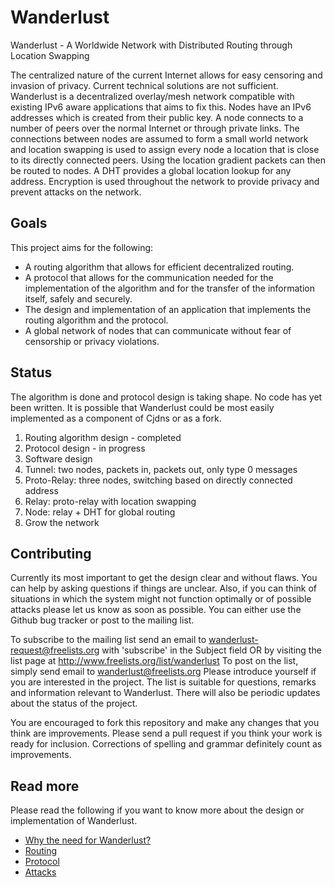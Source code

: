 # Wanderlust
Wanderlust - A Worldwide Network with Distributed Routing through Location Swapping

The centralized nature of the current Internet allows for easy censoring and invasion of privacy. Current technical solutions are not sufficient. Wanderlust is a decentralized overlay/mesh network compatible with existing IPv6 aware applications that aims to fix this. Nodes have an IPv6 addresses which is created from their public key. A node connects to a number of peers over the normal Internet or through private links. The connections between nodes are assumed to form a small world network and location swapping is used to assign every node a location that is close to its directly connected peers. Using the location gradient packets can then be routed to nodes. A DHT provides a global location lookup for any address. Encryption is used throughout the network to provide privacy and prevent attacks on the network.

## Goals
This project aims for the following:
- A routing algorithm that allows for efficient decentralized routing.
- A protocol that allows for the communication needed for the implementation of the algorithm and for the transfer of the information itself, safely and securely.
- The design and implementation of an application that implements the routing algorithm and the protocol.
- A global network of nodes that can communicate without fear of censorship or privacy violations.

## Status
The algorithm is done and protocol design is taking shape. No code has yet been written. It is possible that Wanderlust could be most easily implemented as a component of Cjdns or as a fork.

1. Routing algorithm design - completed
2. Protocol design - in progress
3. Software design
4. Tunnel: two nodes, packets in, packets out, only type 0 messages
5. Proto-Relay: three nodes, switching based on directly connected address
6. Relay: proto-relay with location swapping
7. Node: relay + DHT for global routing
8. Grow the network

## Contributing
Currently its most important to get the design clear and without flaws. You can help by asking questions if things are unclear. Also, if you can think of situations in which the system might not function optimally or of possible attacks please let us know as soon as possible. You can either use the Github bug tracker or post to the mailing list.

To subscribe to the mailing list send an email to wanderlust-request@freelists.org with 'subscribe' in the Subject field OR by visiting the list page at http://www.freelists.org/list/wanderlust To post on the list, simply send email to wanderlust@freelists.org Please introduce yourself if you are interested in the project. The list is suitable for questions, remarks and information relevant to Wanderlust. There will also be periodic updates about the status of the project.

You are encouraged to fork this repository and make any changes that you think are improvements. Please send a pull request if you think your work is ready for inclusion. Corrections of spelling and grammar definitely count as improvements.

## Read more
Please read the following if you want to know more about the design or implementation of Wanderlust.

- [Why the need for Wanderlust?](doc/why-wanderlust.md)
- [Routing](doc/routing.md)
- [Protocol](doc/protocol.md)
- [Attacks](doc/attacks.md)

